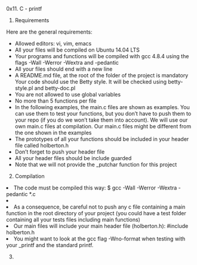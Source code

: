 0x11. C - printf

1. Requirements

<p>Here are the general requirements: </p>
	<ul>	
	<li> Allowed editors: vi, vim, emacs </li>
	<li>All your files will be compiled on Ubuntu 14.04 LTS</li>
	<li>Your programs and functions will be compiled with gcc 4.8.4 using the flags -Wall -Werror -Wextra and -pedantic</li>
	<li>All your files should end with a new line</li>
	<li>A README.md file, at the root of the folder of the project is mandatory Your code should use the Betty style. It will be checked using betty-style.pl and betty-doc.pl</li>
	<li>You are not allowed to use global variables</li>
	<li>No more than 5 functions per file</li>
	<li>In the following examples, the main.c files are shown as examples. You can use them to test your functions, but you don’t have to push them to your repo (if you do we won’t take them into account). We will use our own main.c files at compilation. Our main.c files might be different from the one shown in the examples</li>
	<li>The prototypes of all your functions should be included in your header file called holberton.h</li>
	<li>Don’t forget to push your header file</li>
	<li>All your header files should be include guarded</li>
	<li>Note that we will not provide the _putchar function for this project</li>
	</ul>

2. Compilation
<li>The code must be compiled this way: $ gcc -Wall -Werror -Wextra -pedantic *.c <li>
<li>As a consequence, be careful not to push any c file containing a main function in the root directory of your project (you could have a test folder containing all your tests files including main functions)</li>
<li>Our main files will include your main header file (holberton.h): #include holberton.h</li>
<li>You might want to look at the gcc flag -Wno-format when testing with your _printf and the standard printf.</li>

3. 
